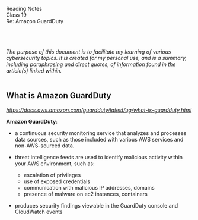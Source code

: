 Reading Notes <br>
Class 19<br>
Re: Amazon GuardDuty<br><br><br><br>

*The purpose of this document is to facilitate my learning of various cybersecurity topics.  It is created for my personal use, and is a summary, including paraphrasing and direct quotes, of information found in the article(s) linked within.*<br><br>

## What is Amazon GuardDuty
*https://docs.aws.amazon.com/guardduty/latest/ug/what-is-guardduty.html*

**Amazon GuardDuty**: 
- a continuous security monitoring service that analyzes and processes data sources, such as those included with various AWS services and non-AWS-sourced data.

- threat intelligence feeds are used to identify malicious activity within your AWS environment, such as: 
    - escalation of privileges
    - use of exposed credentials
    - communication with malicious IP addresses, domains
    - presence of malware on ec2 instances, containers

- produces security findings viewable in the GuardDuty console and CloudWatch events
<br><br><br><br>
